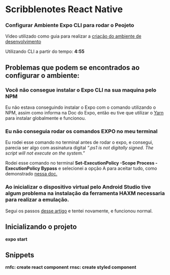 <h1>Scribblenotes React Native</h1>
<h3>Configurar Ambiente Expo CLI para rodar o Peojeto</h1>
<p>Video utilizado como guia para realizar a <a href="https://youtu.be/ApSHnjXeAq0?t=294">criação do ambiente de desenvolvimento</a></p>
<p>Utilizando CLI a partir do tempo: <strong>4:55</strong></p>

<h2>Problemas que podem se encontrados ao configurar o ambiente:</h2>

<h3>Você não consegue instalar o Expo CLI na sua maquina pelo NPM</h3>
<p>Eu não estava conseguindo instalar o Expo com o comando utilizando o NPM, assim como informa na Doc do Expo, então eu tive que utilizar o <a href="https://classic.yarnpkg.com/lang/en/docs/install/#windows-stable">Yarn</a> para instalar globalmente e funcionou.</p>

<h3>Eu não conseguia rodar os comandos EXPO no meu terminal</h3>
<p>Eu rodei esse comando no terminal antes de rodar o expo, e consegui, parecia ser algo com assinatura digital <i>“.ps1 is not digitally signed. The script will not execute on the system.”</i></p>
<p>Rodei esse comando no terminal <strong>Set-ExecutionPolicy -Scope Process -ExecutionPolicy Bypass</strong> e selecionei a opção A para aceitar tudo, como demonstrado <a href="https://caiomsouza.medium.com/fix-for-powershell-script-not-digitally-signed-69f0ed518715">nessa doc.</a></p>

<h3>Ao inicializar o dispositivo virtual pelo Android Studio tive algum problema na instalação da ferramenta HAXM necessaria para realizar a emulação.</h3>
<p>Segui os passos <a href="https://mashtips.com/enable-virtualization-windows-10/">desse artigo</a> e tentei novamente, e funcionou normal.</p>

<h2>Inicializando o projeto</h2>
<strong>expo start</strong>


<h2>Snippets</h2>
<strong>rnfc: create react component</strong>
<strong>rnsc: create styled component</strong>